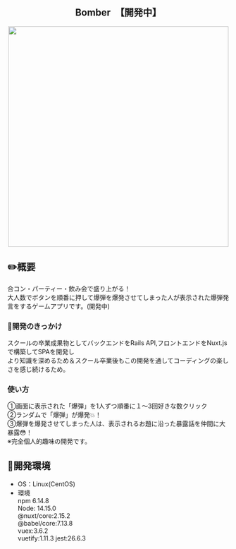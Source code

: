 
<h2 align="center">Bomber　【開発中】</h2>
<p align="center">
  <img src="https://user-images.githubusercontent.com/71075728/114141940-3c695680-994d-11eb-8fb0-4b3f41dd8496.png" height="500px;" /></a>
</p>
 
 
## :pencil2:概要
合コン・パーティー・飲み会で盛り上がる！<br>
大人数でボタンを順番に押して爆弾を爆発させてしまった人が表示された爆弾発言をするゲームアプリです。(開発中)

### :love_letter:開発のきっかけ
スクールの卒業成果物としてバックエンドをRails API,フロントエンドをNuxt.jsで構築してSPAを開発し<br>
より知識を深めるため＆スクール卒業後もこの開発を通してコーディングの楽しさを感じ続けるため。

### 使い方
①画面に表示された「爆弾」を1人ずつ順番に１〜3回好きな数クリック<br>
②ランダムで「爆弾」が爆発:boom:！<br>
③爆弾を爆発させてしまった人は、表示されるお題に沿った暴露話を仲間に大暴露:flushed:！<br>
※完全個人的趣味の開発です。


## :memo:開発環境
- OS：Linux(CentOS)  
- 環境  
npm 6.14.8  
Node: 14.15.0   
@nuxt/core:2.15.2  
@babel/core:7.13.8  
vuex:3.6.2  
vuetify:1.11.3
jest:26.6.3


